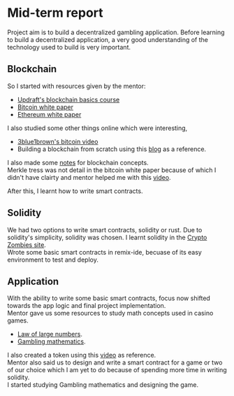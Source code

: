 # Mid-term report

Project aim is to build a decentralized gambling application.
Before learning to build a decentralized application,
a very good understanding of the technology used to build is very important.  

## Blockchain

So I started with resources given by the mentor:

- [Updraft's blockchain basics course](https://updraft.cyfrin.io/courses/blockchain-basics)
- [Bitcoin white paper](https://bitcoin.org/bitcoin.pdf)
- [Ethereum white paper](https://ethereum.org/en/whitepaper/)  
  
I also studied some other things online which were interesting,

- [3blue1brown's bitcoin video](https://www.youtube.com/watch?v=bBC-nXj3Ng4)
- Building a blockchain from scratch using this [blog](https://hackernoon.com/learn-blockchains-by-building-one-117428612f46) as a reference.  
  
I also made some [notes](./notes/README.md) for blockchain concepts.  
Merkle tress was not detail in the bitcoin white paper
because of which I didn't have clairty and
mentor helped me with this [video](https://www.youtube.com/watch?v=s7C2KjZ9n2U&t=8s).
  
After this, I learnt how to write smart contracts.  

## Solidity

We had two options to write smart contracts, solidity or rust. Due to solidity's simplicity, solidity was chosen.
I learnt solidity in the [Crypto Zombies site](https://cryptozombies.io/).  
Wrote some basic smart contracts in remix-ide, becuase of its easy environment to test and deploy.  

## Application

With the ability to write some basic smart contracts, focus now shifted towards the app logic and final project implementation.  
Mentor gave us some resources to study math concepts used in casino games.

- [Law of large numbers](https://en.m.wikipedia.org/wiki/Law_of_large_numbers).
- [Gambling mathematics](https://en.m.wikipedia.org/wiki/Gambling_mathematics).  

I also created a token using this [video](https://youtu.be/8N0lLN26BIE?si=ouT3sisEtzS_nbYz) as reference.  
Mentor also said us to design and write a smart contract for a game or two of our choice which I am yet to do because of spending more time in writing solidity.  
I started studying Gambling mathematics and designing the game.  
